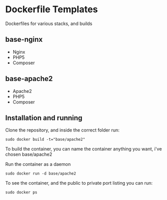 # Dockerfile Templates #

Dockerfiles for various stacks, and builds

## base-nginx ##

* Nginx
* PHP5
* Composer

## base-apache2 ##

* Apache2
* PHP5
* Composer

## Installation and running ##
Clone the repository, and inside the correct folder run:

```
sudo docker build -t="base/apache2"
```
To build the container, you can name the container anything you want, i've chosen base/apache2

Run the container as a daemon
```
sudo docker run -d base/apache2
```

To see the container, and the public to private port listing you can run:
```
sudo docker ps
```